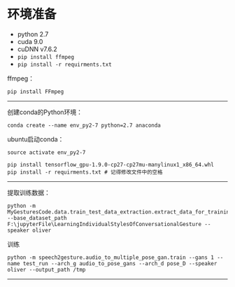 # 环境准备
- python 2.7
- cuda 9.0
- cuDNN v7.6.2
- `pip install ffmpeg`
- `pip install -r requirments.txt`

ffmpeg：
```
pip install FFmpeg
```
---

创建conda的Python环境：

```
conda create --name env_py2-7 python=2.7 anaconda
```

ubuntu启动conda：
```
source activate env_py2-7
```

```
pip install tensorflow_gpu-1.9.0-cp27-cp27mu-manylinux1_x86_64.whl
pip install -r requirments.txt # 记得修改文件中的空格
```

---


提取训练数据：
```
python -m MyGesturesCode.data.train_test_data_extraction.extract_data_for_training --base_dataset_path F:\jupyterFile\LearningIndividualStylesOfConversationalGesture --speaker oliver
```

训练
```
python -m speech2gesture.audio_to_multiple_pose_gan.train --gans 1 --name test_run --arch_g audio_to_pose_gans --arch_d pose_D --speaker oliver --output_path /tmp
```























---

